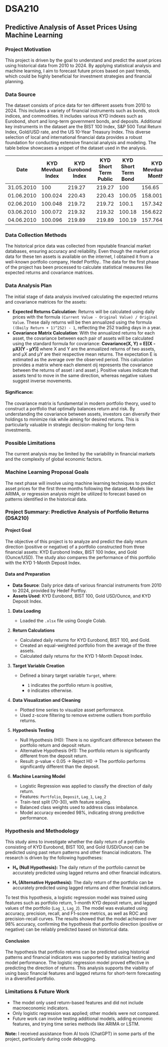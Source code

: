 # DSA210
## Predictive Analysis of Asset Prices Using Machine Learning

### Project Motivation
This project is driven by the goal to understand and predict the asset prices using historical data from 2010 to 2024. By applying statistical analysis and machine learning, I aim to forecast future prices based on past trends, which could be highly beneficial for investment strategies and financial planning.

### Data Source
The dataset consists of price data for ten different assets from 2010 to 2024. This includes a variety of financial instruments such as bonds, stock indices, and commodities. It includes various KYD indexes such as Eurobond, short and long-term government bonds, and deposits. Additional key instruments in the dataset are the BIST 100 Index, S&P 500 Total Return Index, Gold/USD rate, and the US 10-Year Treasury Index. This diverse selection of local and international financial data provides a robust foundation for conducting extensive financial analysis and modeling. The table below showcases a snippet of the dataset used in the analysis.

| Date     | KYD Mevduat Index | KYD Eurobond Index | KYD Short Term Public| KYD Short Term Bond| KYD Mevduat  (1 Month) | KYD Long Term | BIST 100 Index | S&P 500 Total Return Index | Gold Ons/USD | ABD 10 Year Bond Index | Dolar/TL |
|----------|-------------------|--------------------|----------------|----------------|-------------|---------------|----------------|-----------------------------|--------------|------------------------|----------|
| 31.05.2010 | 100             | 219.27             | 219.27         | 100            | 156.65      | 100           | 729.36         | 2835.33367                 | 1905.33395   | 686.908635             | 1.5665   |
| 01.06.2010 | 100.024         | 220.43             | 220.43         | 100.05         | 158.001059  | 100.49        | 730.38         | 2810.626301                | 1936.609822  | 695.0264482            | 1.5799   |
| 02.06.2010 | 100.048         | 219.72             | 219.72         | 100.1          | 157.342025  | 101.23        | 740.46         | 2871.4833                  | 1924.88886   | 688.4511984            | 1.5732   |
| 03.06.2010 | 100.072         | 219.32             | 219.32         | 100.18         | 156.622884  | 101.87        | 743.07         | 2869.856248                | 1889.336645  | 683.7862507            | 1.5659   |
| 04.06.2010 | 100.096         | 219.89             | 219.89         | 100.19         | 157.764162  | 102.03        | 732.42         | 2791.202384                | 1924.231316  | 697.958316             | 1.5772   |


### Data Collection Methods
The historical price data was collected from reputable financial market databases, ensuring accuracy and reliability. Even though the market price data for these ten assets is available on the internet, I obtained it from a well-known portfolio company, Hedef Portföy.. The data for the first phase of the project has been processed to calculate statistical measures like expected returns and covariance matrices.

### Data Analysis Plan
The initial stage of data analysis involved calculating the expected returns and covariance matrices for the assets:
- **Expected Returns Calculation**: Returns will be calculated using daily prices with the formula `(Current Value - Original Value) / Original Value`. These daily returns will be then annualized using the formula `((Daily Return + 1)^252) - 1`, reflecting the 252 trading days in a year.
- **Covariance Matrix Calculation**: With the annualized returns for each asset, the covariance between each pair of assets will be calculated using the standard formula for covariance:
**Covariance(X, Y) = E[(X - μX)(Y - μY)]**
where X and Y are the annualized returns of two assets, and μX and μY are their respective mean returns. The expectation E is estimated as the average over the observed period. This calculation provides a matrix where each element σij represents the covariance between the returns of asset i and asset j. Positive values indicate that assets tend to move in the same direction, whereas negative values suggest inverse movements.

#### Significance:
The covariance matrix is fundamental in modern portfolio theory, used to construct a portfolio that optimally balances return and risk. By understanding the covariance between assets, investors can diversify their holdings to minimize risk while aiming for desired returns. This is particularly valuable in strategic decision-making for long-term investments.

### Possible Limitations
The current analysis may be limited by the variability in financial markets and the complexity of global economic factors.

### Machine Learning Proposal Goals
The next phase will involve using machine learning techniques to predict asset prices for the first three months following the dataset. Models like ARIMA, or regression analysis might be utilized to forecast based on patterns identified in the historical data.

### Project Summary: Predictive Analysis of Portfolio Returns (DSA210)

#### Project Goal

The objective of this project is to analyze and predict the daily return direction (positive or negative) of a portfolio constructed from three financial assets: KYD Eurobond Index, BIST 100 Index, and Gold (Ounce/USD). The study also compares the performance of this portfolio with the KYD 1-Month Deposit Index.

#### Data and Preparation

* **Data Source**: Daily price data of various financial instruments from 2010 to 2024, provided by Hedef Portfoy.
* **Assets Used**: KYD Eurobond, BIST 100, Gold USD/Ounce, and KYD Deposit Index.


1. **Data Loading**

   * Loaded the `.xlsx` file using Google Colab.

2. **Return Calculations**

   * Calculated daily returns for KYD Eurobond, BIST 100, and Gold.
   * Created an equal-weighted portfolio from the average of the three assets.
   * Calculated daily returns for the KYD 1-Month Deposit Index.

3. **Target Variable Creation**

   * Defined a binary target variable `Target`, where:

     * `1` indicates the portfolio return is positive,
     * `0` indicates otherwise.

4. **Data Visualization and Cleaning**

   * Plotted time series to visualize asset performance.
   * Used z-score filtering to remove extreme outliers from portfolio returns.

5. **Hypothesis Testing**

   * Null Hypothesis (H0): There is no significant difference between the portfolio return and deposit return.
   * Alternative Hypothesis (H1): The portfolio return is significantly different from the deposit return.
   * Result: p-value < 0.05 → Reject H0 → The portfolio performs significantly different than the deposit.

6. **Machine Learning Model**

   * Logistic Regression was applied to classify the direction of daily return.
   * Features: `Portfolio`, `Deposit`, `Lag_1`, `Lag_2`
   * Train-test split (70-30), with feature scaling.
   * Balanced class weights used to address class imbalance.
   * Model accuracy exceeded 98%, indicating strong predictive performance.


### Hypothesis and Methodology 

This study aims to investigate whether the daily return of a portfolio consisting of KYD Eurobond, BIST 100, and Gold (USD/Ounce) can be predicted using past return patterns and other financial indicators.
The research is driven by the following hypotheses:

* **H₀ (Null Hypothesis):**
  The daily return of the portfolio cannot be accurately predicted using lagged returns and other financial indicators.

* **H₁ (Alternative Hypothesis):**
  The daily return of the portfolio can be accurately predicted using lagged returns and other financial indicators.

To test this hypothesis, a logistic regression model was trained using features such as portfolio return, 1-month KYD deposit return, and lagged values of the portfolio (`Lag_1`, `Lag_2`). The model was evaluated using accuracy, precision, recall, and F1-score metrics, as well as ROC and precision-recall curves. The results showed that the model achieved over 98% accuracy, confirming the hypothesis that portfolio direction (positive or negative) can be reliably predicted based on historical data.

#### Conclusion

The hypothesis that portfolio returns can be predicted using historical patterns and financial indicators was supported by statistical testing and model performance. The logistic regression model proved effective in predicting the direction of returns. This analysis supports the viability of using basic financial features and lagged returns for short-term forecasting in a diversified portfolio.

###  Limitations & Future Work
- The model only used return-based features and did not include macroeconomic indicators.  
- Only logistic regression was applied; other models were not compared.  
- Future work can involve testing additional models, adding economic features, and trying time series methods like ARIMA or LSTM.

**Note:** I received assistance from AI tools (ChatGPT) in some parts of the project, particularly during code debugging.

